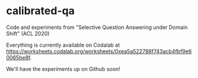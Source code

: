 # calibrated-qa
Code and experiments from "Selective Question Answering under Domain Shift" (ACL 2020)

Everything is currently available on Codalab at https://worksheets.codalab.org/worksheets/0xea5a522788f743acb4fbf9e60065be8f.

We'll have the experiments up on Github soon!
